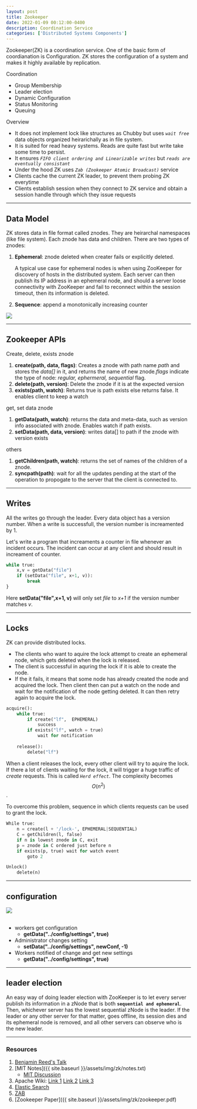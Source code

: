 ```yaml
---
layout: post
title: Zookeeper
date: 2022-01-09 00:12:00-0400
description: Coordination Service
categories: ['Distributed Systems Components']
---
```


Zookeeper(ZK) is a coordination service. One of the basic form of coordianation is Configuration. ZK stores the configuration of a system and makes it highly available by replication.

<p>Coordination</p>

* Group Membership
* Leader election
* Dynamic Configuration
* Status Monitoring
* Queuing


<p>Overview</p>

* It does not implement lock like structures as  Chubby but uses *`wait free`* data objects organized heirarichally as in file system.
* It is suited for read heavy systems. Reads are quite fast but write take some time to persist.
* It ensures *`FIFO client ordering and Linearizable writes`* but *`reads are eventually consistant`*
* Under the hood ZK uses *`Zab (Zookeeper Atomic Broadcast)`* service
* Clients cache the current ZK leader, to prevent them probing ZK everytime
* Clients establish session when they connect to ZK service and obtain a session handle through which they issue requests

---
## Data Model

ZK stores data in file format called znodes. They are heirarchal namespaces (like file system). Each znode has data and children. There are two types of znodes:
1. **Ephemeral**: znode deleted when creater fails or explicitly deleted.

    A typical use case for ephemeral nodes is when using ZooKeeper for discovery of hosts in the distributed system. Each server can then publish its IP address in an ephemeral node, and should a server loose connectivity with ZooKeeper and fail to reconnect within the session timeout, then its information is deleted.

2. **Sequence**: append a monotonically increasing counter

<div>
    <img src="{{ site.baseurl }}/assets/img/zk/zk_datamodel.png">
</div>


---

## Zookeeper APIs

<p> Create, delete, exists znode </p>

1. **create(path, data, flags)**: Creates a znode with path name *path* and stores the *data[]* in it, and returns the name of new znode.*flags* indicate the type of node: *regular, ephermeral, sequential* flag.
2. **delete(path, version)**: Delete the znode if it is at the expected version
3. **exists(path, watch)**: Returns true is path exists else returns false. It enables client to keep a watch


<p> get, set data znode </p>

1. **getData(path, watch)**: returns the data and meta-data, such as version info associated with znode. Enables watch if path exists.
2. **setData(path, data, version)**: writes data[] to path if the znode with version exists


<p>  others </p>

1. **getChildren(path, watch)**: returns the set of names of the children of a znode.
2. **syncpath(path)**: wait for all the updates pending at the start of the operation to propogate to the server that the client is connected to.

---

## Writes
 
All the writes go through the leader. Every data object has a version number. When a write is successfull, the version number is increamented by 1.

Let's write a program that increaments a counter in file whenever an incident occurs. The incident can occur at any client and should result in increament of counter.

```python
while true: 
    x,v = getData("file")
    if (setData("file", x+1, v)):
        break
}
```

Here **setData("file",x+1, v)** will only set *file* to *x+1* if the version number matches *v*.

----
## Locks

ZK can provide distributed locks. 
* The clients who want to aquire the lock attempt to create an ephemeral node, which gets deleted when the lock is released. 
* The client is successful in aquring the lock if it is able to create the node. 
* If the it fails, it means that some node has already created the node and acquired the lock. Then client then can put a watch on the node and wait for the notification of the node getting deleted. It can then retry again to acquire the lock.

```python
acquire():
    while true:
        if create("lf",  EPHEMERAL)
            success
        if exists("lf", watch = true)
            wait for notification
    
    release():
        delete("lf")
```

When a client releases the lock, every other client will try to aquire the lock. If there a lot of clients waiting for the lock, it will trigger a huge traffic of *create* requests. This is called *`Herd effect`*. The complexity becomes $$O(n^2)$$.

To overcome this problem, sequence in which clients requests can be used to grant the lock.

```python
While true:
    n = create(l + '/lock-', EPHEMERAL|SEQUENTIAL)
    C = getChildren(l, false)
    if n is lowest znode in C, exit
    p = znode in C ordered just before n
    if exists(p, true) wait for watch event
        goto 2

Unlock()
    delete(n)
```

----

## configuration

<div>
    <img src="{{ site.baseurl }}/assets/img/zk/zk_config.png">
</div>

<br/>

* workers get configuration 
    * **getData("../config/settings", true)**
* Administrator changes setting
    * **setData("../config/settings", newConf, -1)**
* Workers notified of change and get new settings
    * **getData("../config/settings", true)**


---

## leader election

An easy way of doing leader election with ZooKeeper is to let every server publish its information in a zNode that is both **`sequential and ephemeral`**. Then, whichever server has the lowest sequential zNode is the leader. If the leader or any other server for that matter, goes offline, its session dies and its ephemeral node is removed, and all other servers can observe who is the new leader.


---


### Resources

1. [Benjamin Reed's Talk](https://www.youtube.com/watch?v=rXI9xiesUV8&ab_channel=CNSwebcast)
2. [MIT Notes]({{ site.baseurl }}/assets/img/zk/notes.txt) 
    * [MIT Discussion](http://dsrg.pdos.csail.mit.edu/2013/07/11/zookeeper/)
3. Apache Wiki: [Link 1](https://cwiki.apache.org/confluence/display/ZOOKEEPER/Index) [Link 2](https://zookeeper.apache.org/doc/r3.3.3/recipes.html) [Link 3](https://zookeeper.apache.org/doc/r3.1.2/zookeeperProgrammers.html)
4. [Elastic Search](https://www.elastic.co/blog/found-zookeeper-king-of-coordination)
5. [ZAB](https://distributedalgorithm.wordpress.com/tag/zookeeper/#:~:text=leader%20and%20followers%2D%20in%20ZooKeeper,between%20all%20followers%20and%20leader.)
6. [Zookeeper Paper]({{ site.baseurl }}/assets/img/zk/zookeeper.pdf)